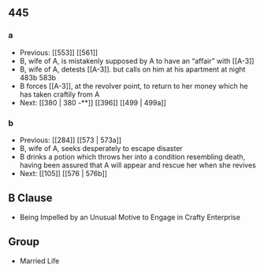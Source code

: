 ## 445
### a
- Previous: [[553]] [[561]] 
- B, wife of A, is mistakenly supposed by A to have an “affair” with [[A-3]]
- B, wife of A, detests [[A-3]]. but calls on him at his apartment at night 483b 583b
- B forces [[A-3]], at the revolver point, to return to her money which he has taken craftily from A
- Next: [[380 | 380 *-***]] [[396]] [[499 | 499a]] 

### b
- Previous: [[284]] [[573 | 573a]] 
- B, wife of A, seeks desperately to escape disaster
- B drinks a potion which throws her into a condition resembling death, having been assured that A will appear and rescue her when she revives
- Next: [[105]] [[576 | 576b]] 

## B Clause
- Being Impelled by an Unusual Motive to Engage in Crafty Enterprise

## Group
- Married Life


